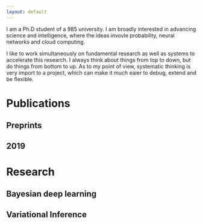 ```yaml
---
layout: default
---
```


I am a Ph.D student of a 985 university. I am broadly interested in advancing science and intelligence, where the ideas invovle probability, neural networks and cloud computing.

I like to work simultaneously on fundamental research as well as systems to accelerate this research. I always think about things from top to down, but do things from bottom to up. As to my point of view, systematic thinking is very import to a project, which can make it much eaier to debug, extend and be flexible.

# Publications

## Preprints

## 2019

# Research

## Bayesian deep learning

## Variational Inference
